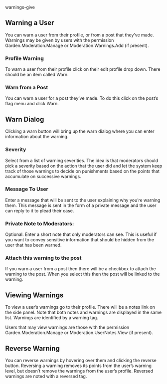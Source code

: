 warnings-give

## Warning a User

You can warn a user from their profile, or from a post that they’ve made. Warnings may be given by users with the permission Garden.Moderation.Manage or Moderation.Warnings.Add (if present).

### Profile Warning

To warn a user from their profile click on their edit profile drop down. There should be an item called Warn.

### Warn from a Post

You can warn a user for a post they’ve made. To do this click on the post’s flag menu and click Warn.

## Warn Dialog

Clicking a warn button will bring up the warn dialog where you can enter information about the warning.

### Severity 

Select from a list of warning severities. The idea is that moderators should pick a severity based on the action that the user did and let the system keep track of those warnings to decide on punishments based on the points that accumulate on successive warnings.

### Message To User

Enter a message that will be sent to the user explaining why you’re warning them. This message is sent in the form of a private message and the user can reply to it to plead their case.

### Private Note to Moderators: 

Optional. Enter a short note that only moderators can see. This is useful if you want to convey sensitive information that should be hidden from the user that has been warned.

### Attach this warning to the post

If you warn a user from a post then there will be a checkbox to attach the warning to the post. When you select this then the post will be linked to the warning.

## Viewing Warnings

To view a user’s warnings go to their profile. There will be a notes link on the side panel. Note that both notes and warnings are displayed in the same list. Warnings are identified by a warning tag.

Users that may view warnings are those with the permission Garden.Moderation.Manage or Moderation.UserNotes.View (if present).

## Reverse Warning

You can reverse warnings by hovering over them and clicking the reverse button. Reversing a warning removes its points from the user’s warning level, but doesn’t remove the warnings from the user’s profile. Reversed warnings are noted with a reversed tag.



